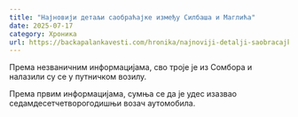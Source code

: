```yaml
---
title: "Најновији детаљи саобраћајке између Силбаша и Маглића"
date: 2025-07-17
category: Хроника
url: https://backapalankavesti.com/hronika/najnoviji-detalji-saobracajke-izmedju-silbasa-i-maglica/
---
```


Према незваничним информацијама, сво троје је из Сомбора и налазили су се у путничком возилу.

Према првим информацијама, сумња се да је удес изазвао седамдесетчетворогодишњи возач аутомобила.

